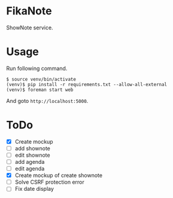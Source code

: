 # FikaNote
ShowNote service.


# Usage

Run following command.

```
$ source venv/bin/activate
(venv)$ pip install -r requirements.txt --allow-all-external
(venv)$ foreman start web
```

And goto `http://localhost:5000`.

# ToDo
- [X] Create mockup
- [ ] add shownote
- [ ] edit shownote
- [ ] add agenda
- [ ] edit agenda
- [X] Create mockup of create shownote
- [ ] Solve CSRF protection error
- [ ] Fix date display
